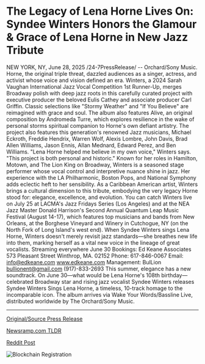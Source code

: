 # The Legacy of Lena Horne Lives On: Syndee Winters Honors the Glamour &amp; Grace of Lena Horne in New Jazz Tribute

NEW YORK, NY, June 28, 2025 /24-7PressRelease/ -- Orchard/Sony Music.  Horne, the original triple threat, dazzled audiences as a singer, actress, and activist whose voice and vision defined an era.   Winters, a 2024 Sarah Vaughan International Jazz Vocal Competition 1st Runner-Up, merges Broadway polish with deep jazz roots in this carefully curated project with executive producer the beloved Eulis Cathey and associate producer Carl Griffin. Classic selections like "Stormy Weather" and "If You Believe" are reimagined with grace and soul.   The album also features Alive, an original composition by Andromeda Turre, which explores resilience in the wake of personal storms spiritual companion to Horne's own defiant artistry. The project also features this generation's renowned Jazz musicians, Michael Eckroth, Freddie Hendrix, Warren Wolf, Alexis Lombre, John Davis, Brad Allen Williams, Jason Ennis, Allan Mednard, Edward Perez, and Ben Williams.  "Lena Horne helped me believe in my own voice," Winters says. "This project is both personal and historic."  Known for her roles in Hamilton, Motown, and The Lion King on Broadway, Winters is a seasoned stage performer whose vocal control and interpretive nuance shine in jazz. Her experience with the LA Philharmonic, Boston Pops, and National Symphony adds eclectic heft to her sensibility. As a Caribbean American artist, Winters brings a cultural dimension to this tribute, embodying the very legacy Horne stood for: elegance, excellence, and evolution.  You can catch Winters live on July 25 at LACMA's Jazz Fridays Series (Los Angeles) and at the NEA Jazz Master Donald Harrison's Second Annual Quantum Leap Music Festival (August 14-17), which features top musicians and bands from New Orleans, at the Borghese Vineyard and Winery in Cutchogue, NY (on the North Fork of Long Island's west end).  When Syndee Winters sings Lena Horne, Winters doesn't merely revisit jazz standards—she breathes new life into them, marking herself as a vital new voice in the lineage of great vocalists.  Streaming everywhere June 30  Bookings: Ed Keane Associates 573 Pleasant Street Winthrop, MA. 02152 Phone: 617-846-0067 Email: info@edkeane.com www.edkeane.com  Management: BulLion bullionent@gmail.com (917)-833-2693  This summer, elegance has a new soundtrack.  On June 30—what would be Lena Horne's 108th birthday—celebrated Broadway star and rising jazz vocalist Syndee Winters releases Syndee Winters Sings Lena Horne, a timeless, 10-track homage to the incomparable icon. The album arrives via Wake Your Words/Bassline Live, distributed worldwide by The Orchard/Sony Music. 

---

[Original/Source Press Release](https://www.24-7pressrelease.com/press-release/524366/the-legacy-of-lena-horne-lives-on-syndee-winters-honors-the-glamour-grace-of-lena-horne-in-new-jazz-tribute)
                    

[Newsramp.com TLDR](https://newsramp.com/curated-news/syndee-winters-honors-lena-horne-with-new-album-and-live-performances/8c0fc0b226d0ef2fa72810c4a912dea4) 

 



[Reddit Post](https://www.reddit.com/r/Lifestyle_Culture/comments/1lmgtsv/syndee_winters_honors_lena_horne_with_new_album/) 



![Blockchain Registration](https://cdn.newsramp.app/24-7PressRelease/qrcode/256/28/knotWjgX.webp)